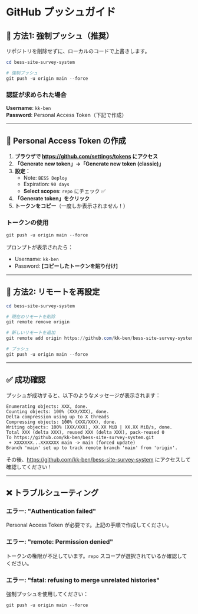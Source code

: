 # GitHub プッシュガイド

## 🚀 方法1: 強制プッシュ（推奨）

リポジトリを削除せずに、ローカルのコードで上書きします。

```powershell
cd bess-site-survey-system

# 強制プッシュ
git push -u origin main --force
```

### 認証が求められた場合

**Username**: `kk-ben`  
**Password**: Personal Access Token（下記で作成）

---

## 🔑 Personal Access Token の作成

1. **ブラウザで https://github.com/settings/tokens にアクセス**
2. **「Generate new token」→「Generate new token (classic)」**
3. **設定：**
   - Note: `BESS Deploy`
   - Expiration: `90 days`
   - **Select scopes**: `repo` にチェック ✅
4. **「Generate token」をクリック**
5. **トークンをコピー**（一度しか表示されません！）

### トークンの使用

```powershell
git push -u origin main --force
```

プロンプトが表示されたら：
- Username: `kk-ben`
- Password: **[コピーしたトークンを貼り付け]**

---

## 🔄 方法2: リモートを再設定

```powershell
cd bess-site-survey-system

# 現在のリモートを削除
git remote remove origin

# 新しいリモートを追加
git remote add origin https://github.com/kk-ben/bess-site-survey-system.git

# プッシュ
git push -u origin main --force
```

---

## ✅ 成功確認

プッシュが成功すると、以下のようなメッセージが表示されます：

```
Enumerating objects: XXX, done.
Counting objects: 100% (XXX/XXX), done.
Delta compression using up to X threads
Compressing objects: 100% (XXX/XXX), done.
Writing objects: 100% (XXX/XXX), XX.XX MiB | XX.XX MiB/s, done.
Total XXX (delta XXX), reused XXX (delta XXX), pack-reused 0
To https://github.com/kk-ben/bess-site-survey-system.git
 + XXXXXXX...XXXXXXX main -> main (forced update)
Branch 'main' set up to track remote branch 'main' from 'origin'.
```

その後、https://github.com/kk-ben/bess-site-survey-system にアクセスして確認してください！

---

## ❌ トラブルシューティング

### エラー: "Authentication failed"

Personal Access Token が必要です。上記の手順で作成してください。

### エラー: "remote: Permission denied"

トークンの権限が不足しています。`repo` スコープが選択されているか確認してください。

### エラー: "fatal: refusing to merge unrelated histories"

強制プッシュを使用してください：
```powershell
git push -u origin main --force
```
